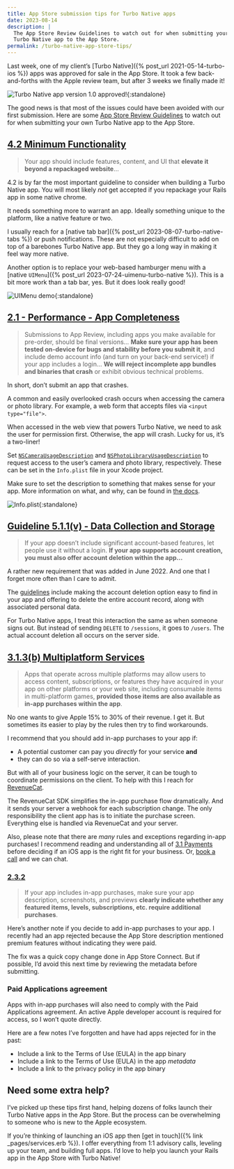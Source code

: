 ```yaml
---
title: App Store submission tips for Turbo Native apps
date: 2023-08-14
description: |
  The App Store Review Guidelines to watch out for when submitting your own
  Turbo Native app to the App Store.
permalink: /turbo-native-app-store-tips/
---
```


Last week, one of my client’s [Turbo Native]({% post_url 2021-05-14-turbo-ios %}) apps was approved for sale in the App Store. It took a few back-and-forths with the Apple review team, but after 3 weeks we finally made it!

![Turbo Native app version 1.0 approved!](/images/turbo-native-app-store-tips/app-store-approval-notification.jpeg){:standalone}

The good news is that most of the issues could have been avoided with our first submission. Here are some [App Store Review Guidelines](https://developer.apple.com/app-store/review/guidelines/) to watch out for when submitting your own Turbo Native app to the App Store.

## [4.2 Minimum Functionality](https://developer.apple.com/app-store/review/guidelines/#4.2)

> Your app should include features, content, and UI that **elevate it beyond a repackaged website**…

4.2 is by far the most important guideline to consider when building a Turbo Native app. You will most likely _not_ get accepted if you repackage your Rails app in some native chrome.

It needs something more to warrant an app. Ideally something unique to the platform, like a native feature or two.

I usually reach for a [native tab bar]({% post_url 2023-08-07-turbo-native-tabs %}) or push notifications. These are not especially difficult to add on top of a barebones Turbo Native app. But they go a long way in making it feel way more native.

Another option is to replace your web-based hamburger menu with a [native `UIMenu`]({% post_url 2023-07-24-uimenu-turbo-native %}). This is a bit more work than a tab bar, yes. But it does look really good!

![UIMenu demo](/images/turbo-native-app-store-tips/uimenu-demo.gif){:standalone}

## [2.1 - Performance - App Completeness](https://developer.apple.com/app-store/review/guidelines/#2.1)

> Submissions to App Review, including apps you make available for pre-order, should be final versions… **Make sure your app has been tested on-device for bugs and stability before you submit it**, and include demo account info (and turn on your back-end service!) if your app includes a login… **We will reject incomplete app bundles and binaries that crash** or exhibit obvious technical problems.

In short, don’t submit an app that crashes.

A common and easily overlooked crash occurs when accessing the camera or photo library. For example, a web form that accepts files via `<input type="file">`.

When accessed in the web view that powers Turbo Native, we need to ask the user for permission first. Otherwise, the app will crash. Lucky for us, it’s a two-liner!

Set [`NSCameraUsageDescription`](https://developer.apple.com/documentation/bundleresources/information_property_list/nscamerausagedescription) and [`NSPhotoLibraryUsageDescription`](https://developer.apple.com/documentation/bundleresources/information_property_list/nsphotolibraryusagedescription) to request access to the user’s camera and photo library, respectively. These can be set in the `Info.plist` file in your Xcode project.

Make sure to set the description to something that makes sense for your app. More information on what, and why, can be found in [the docs](https://developer.apple.com/documentation/photokit/delivering_an_enhanced_privacy_experience_in_your_photos_app).

![Info.plist](/images/turbo-native-app-store-tips/info.plist.png){:standalone}

## [Guideline 5.1.1(v) - Data Collection and Storage](https://developer.apple.com/app-store/review/guidelines/#5.1.1v)

> If your app doesn’t include significant account-based features, let people use it without a login. **If your app supports account creation, you must also offer account deletion within the app…**

A rather new requirement that was added in June 2022. And one that I forget more often than I care to admit.

The [guidelines](https://developer.apple.com/support/offering-account-deletion-in-your-app/) include making the account deletion option easy to find in your app and offering to delete the entire account record, along with associated personal data.

For Turbo Native apps, I treat this interaction the same as when someone signs out. But instead of sending `DELETE` to `/sessions`, it goes to `/users`. The actual account deletion all occurs on the server side.

## [3.1.3(b) Multiplatform Services](https://developer.apple.com/app-store/review/guidelines/#3.1.3b)

> Apps that operate across multiple platforms may allow users to access content, subscriptions, or features they have acquired in your app on other platforms or your web site, including consumable items in multi-platform games, **provided those items are also available as in-app purchases within the app**.

No one wants to give Apple 15% to 30% of their revenue. I get it. But sometimes its easier to play by the rules then try to find workarounds.

I recommend that you should add in-app purchases to your app if:

* A potential customer can pay you _directly_ for your service **and**
* they can do so via a self-serve interaction.

But with all of your business logic on the server, it can be tough to coordinate permissions on the client. To help with this I reach for [RevenueCat](https://www.revenuecat.com).

The RevenueCat SDK simplifies the in-app purchase flow dramatically. And it sends your server a webhook for each subscription change. The only responsibility the client app has is to initiate the purchase screen. Everything else is handled via RevenueCat and your server.

Also, please note that there are _many_ rules and exceptions regarding in-app purchases! I recommend reading and understanding all of [3.1 Payments](https://developer.apple.com/app-store/review/guidelines/#payments) before deciding if an iOS app is the right fit for your business. Or, [book a call](https://savvycal.com/joemasilotti/47ee5e7d) and we can chat.

### [2.3.2](https://developer.apple.com/app-store/review/guidelines/#2.3.2)

> If your app includes in-app purchases, make sure your app description, screenshots, and previews **clearly indicate whether any featured items, levels, subscriptions, etc. require additional purchases**.

Here’s another note if you decide to add in-app purchases to your app. I recently had an app rejected because the App Store description mentioned premium features without indicating they were paid.

The fix was a quick copy change done in App Store Connect. But if possible, I’d avoid this next time by reviewing the metadata before submitting.

### Paid Applications agreement

Apps with in-app purchases will also need to comply with the Paid Applications agreement. An active Apple developer account is required for access, so I won’t quote directly.

Here are a few notes I’ve forgotten and have had apps rejected for in the past:

- Include a link to the Terms of Use (EULA) in the app binary
- Include a link to the Terms of Use (EULA) in the app _metadata_
- Include a link to the privacy policy in the app binary

## Need some extra help?

I’ve picked up these tips first hand, helping dozens of folks launch their Turbo Native apps in the App Store. But the process can be overwhelming to someone who is new to the Apple ecosystem.

If you’re thinking of launching an iOS app then [get in touch]({% link _pages/services.erb %}). I offer everything from 1:1 advisory calls, leveling up your team, and building full apps. I’d love to help you launch your Rails app in the App Store with Turbo Native!
